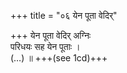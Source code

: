 +++
title = "०६ येन पूता वेदिर्"

+++
येन पूता वेदिर् अग्निः  
परिधयः सह येन पूताः ।  
(…) ॥ +++(see 1cd)+++